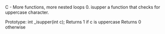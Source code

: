 C - More functions, more nested loops
0. isupper
 a function that checks for uppercase character.

Prototype: int _isupper(int c);
Returns 1 if c is uppercase
Returns 0 otherwise
